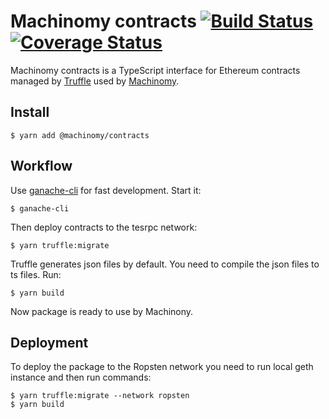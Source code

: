 # Machinomy contracts [![Build Status][travis-img]][travis] [![Coverage Status][coveralls-img]][coveralls]
[travis]: https://travis-ci.org/machinomy/machinomy-contracts
[travis-img]: https://img.shields.io/travis/machinomy/machinomy-contracts.svg
[coveralls]: https://coveralls.io/github/machinomy/machinomy-contracts?branch=master
[coveralls-img]: https://coveralls.io/repos/github/machinomy/machinomy-contracts/badge.svg?branch=master

Machinomy contracts is a TypeScript interface for Ethereum contracts managed by [Truffle](https://github.com/trufflesuite/truffle) used by [Machinomy](https://github.com/machinomy/machinomy).

## Install
```
$ yarn add @machinomy/contracts
```

## Workflow
Use [ganache-cli](https://github.com/trufflesuite/ganache-cli) for fast development. Start it:
```
$ ganache-cli
```

Then deploy contracts to the tesrpc network:
```
$ yarn truffle:migrate
```

Truffle generates json files by default. You need to compile the json files to ts files. Run:
```
$ yarn build
```
Now package is ready to use by Machinony.

## Deployment
To deploy the package to the Ropsten network you need to run local geth instance and then run commands:
```
$ yarn truffle:migrate --network ropsten
$ yarn build
```
